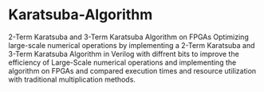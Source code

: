 # Karatsuba-Algorithm
2-Term Karatsuba and 3-Term Karatsuba Algorithm on FPGAs
Optimizing large-scale numerical operations by implementing a
2-Term Karatsuba and 3-Term Karatsuba Algorithm in Verilog with diffrent bits to
improve the efficiency of Large-Scale numerical operations and
implementing the algorithm on FPGAs and compared execution
times and resource utilization with traditional multiplication
methods.
